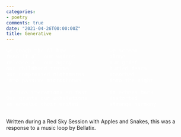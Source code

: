 ```yaml
---
categories:
- poetry
comments: true
date: "2021-04-26T00:00:00Z"
title: Generative
---
```


<pre style="color:white;">
we teach the AI how              we scream
feed it all our voices           alone
release all our agony            our grief
our childhood trauma             buried fears
our compressed nightmares        absorbed
into passive microphones         into the night

it runs iterations so fast       it echoes back
Our grunts our exhalations       distorted
an angelic choir united          strange harmony

</pre>

Written during a Red Sky Session with Apples and Snakes, this was a response to a music loop by Bellatix.
